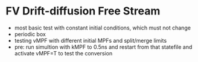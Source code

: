 # FV Drift-diffusion Free Stream
- most basic test with constant initial conditions, which must not change
- periodic box
- testing vMPF with different initial MPFs and split/merge limits
- pre: run simultion with kMPF to 0.5ns and restart from that statefile and activate vMPF=T to test the conversion